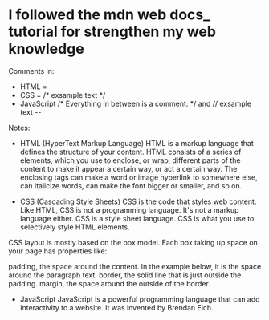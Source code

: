 # I followed the mdn web docs_ tutorial for strengthen my web knowledge

Comments in:
- HTML = <!-- exsample text --> 
- CSS = /* exsample text */
- JavaScript /* Everything in between is a comment. */ and // exsample text 
--

Notes:
- HTML (HyperText Markup Language)
HTML is a markup language that defines the structure of your content. HTML consists of a series of elements, which you use to enclose, or wrap, different parts of the content to make it appear a certain way, or act a certain way. The enclosing tags can make a word or image hyperlink to somewhere else, can italicize words, can make the font bigger or smaller, and so on.



- CSS (Cascading Style Sheets)
CSS is the code that styles web content. Like HTML, CSS is not a programming language. It's not a markup language either. CSS is a style sheet language. CSS is what you use to selectively style HTML elements.

CSS layout is mostly based on the box model. Each box taking up space on your page has properties like:

padding, the space around the content. In the example below, it is the space around the paragraph text.
border, the solid line that is just outside the padding.
margin, the space around the outside of the border.


- JavaScript
JavaScript is a powerful programming language that can add interactivity to a website. It was invented by Brendan Eich.

